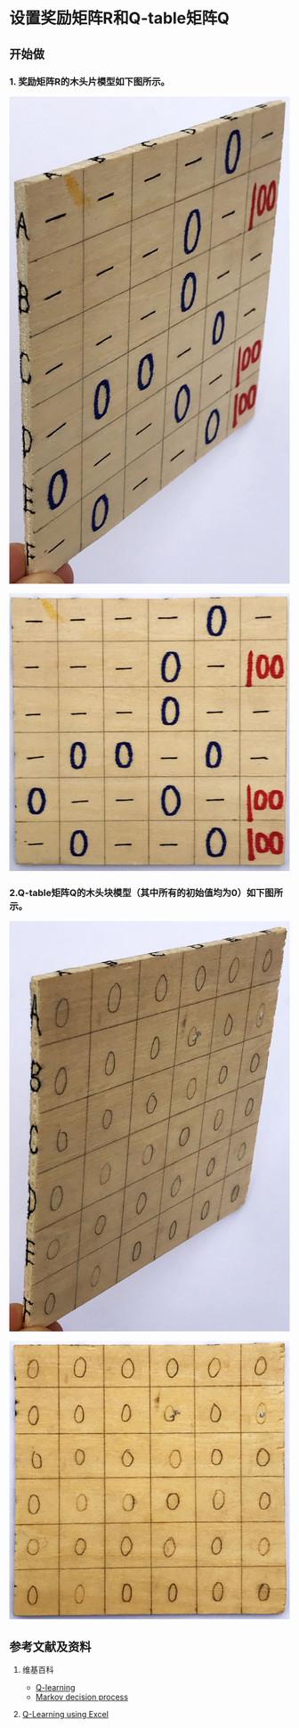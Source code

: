 # 设置奖励矩阵R和Q-table矩阵Q

## 开始做

### 1. 奖励矩阵R的木头片模型如下图所示。

![](/images/强化学习/Q-Learning的基本原理/设置奖励矩阵R和Q-table矩阵Q/R-matrix-01.jpg)

![](/images/强化学习/Q-Learning的基本原理/设置奖励矩阵R和Q-table矩阵Q/R-matrix-02.jpg)

### 2.Q-table矩阵Q的木头块模型（其中所有的初始值均为0）如下图所示。

![](/images/强化学习/Q-Learning的基本原理/设置奖励矩阵R和Q-table矩阵Q/Q-matrix-01.jpg)

![](/images/强化学习/Q-Learning的基本原理/设置奖励矩阵R和Q-table矩阵Q/Q-matrix-02.jpg)

## 参考文献及资料

1. 维基百科
	- [Q-learning](https://en.wikipedia.org/wiki/Q-learning) 
	- [Markov decision process](https://en.wikipedia.org/wiki/Markov_decision_process) 

1. [Q-Learning using Excel](https://people.revoledu.com/kardi/tutorial/ReinforcementLearning/Q-Learning-Excel.htm)